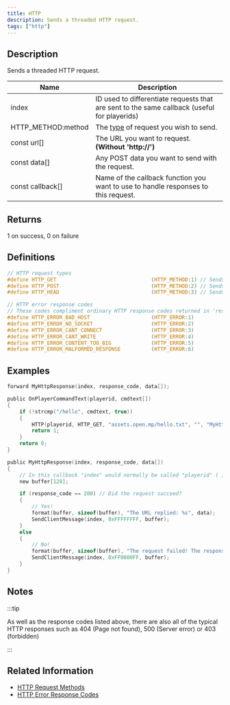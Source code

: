```yaml
---
title: HTTP
description: Sends a threaded HTTP request.
tags: ["http"]
---
```


## Description

Sends a threaded HTTP request.

| Name               | Description                                                                                 |
|--------------------|---------------------------------------------------------------------------------------------|
| index              | ID used to differentiate requests that are sent to the same callback (useful for playerids) |
| HTTP_METHOD:method | The [type](../resources/http-request-methods) of request you wish to send.                  |
| const url[]        | The URL you want to request. **(Without 'http://')**                                        |
| const data[]       | Any POST data you want to send with the request.                                            |
| const callback[]   | Name of the callback function you want to use to handle responses to this request.          |

## Returns

1 on success, 0 on failure

## Definitions

```c
// HTTP request types
#define HTTP_GET                               (HTTP_METHOD:1) // Sends a regular HTTP request.
#define HTTP_POST                              (HTTP_METHOD:2) // Sends a HTTP request with POST data.
#define HTTP_HEAD                              (HTTP_METHOD:3) // Sends a regular HTTP request, but ignores any response data - returning only the response code.

// HTTP error response codes
// These codes compliment ordinary HTTP response codes returned in 'response_code'
#define HTTP_ERROR_BAD_HOST                    (HTTP_ERROR:1)
#define HTTP_ERROR_NO_SOCKET                   (HTTP_ERROR:2)
#define HTTP_ERROR_CANT_CONNECT                (HTTP_ERROR:3)
#define HTTP_ERROR_CANT_WRITE                  (HTTP_ERROR:4)
#define HTTP_ERROR_CONTENT_TOO_BIG             (HTTP_ERROR:5)
#define HTTP_ERROR_MALFORMED_RESPONSE          (HTTP_ERROR:6)
```

## Examples

```c
forward MyHttpResponse(index, response_code, data[]);

public OnPlayerCommandText(playerid, cmdtext[])
{
    if (!strcmp("/hello", cmdtext, true))
    {
        HTTP(playerid, HTTP_GET, "assets.open.mp/hello.txt", "", "MyHttpResponse");
        return 1;
    }
    return 0;
}

public MyHttpResponse(index, response_code, data[])
{
    // In this callback "index" would normally be called "playerid" ( if you didn't get it already )
    new buffer[128];

    if (response_code == 200) // Did the request succeed?
    {
        // Yes!
        format(buffer, sizeof(buffer), "The URL replied: %s", data);
        SendClientMessage(index, 0xFFFFFFFF, buffer);
    }
    else
    {
        // No!
        format(buffer, sizeof(buffer), "The request failed! The response code was: %d", response_code);
        SendClientMessage(index, 0xFF0000FF, buffer);
    }
}
```

## Notes

:::tip

As well as the response codes listed above, there are also all of the typical HTTP responses such as 404 (Page not found), 500 (Server error) or 403 (forbidden)

:::

## Related Information

- [HTTP Request Methods](../resources/http-request-methods)
- [HTTP Error Response Codes](../resources/http-error-response-codes)
